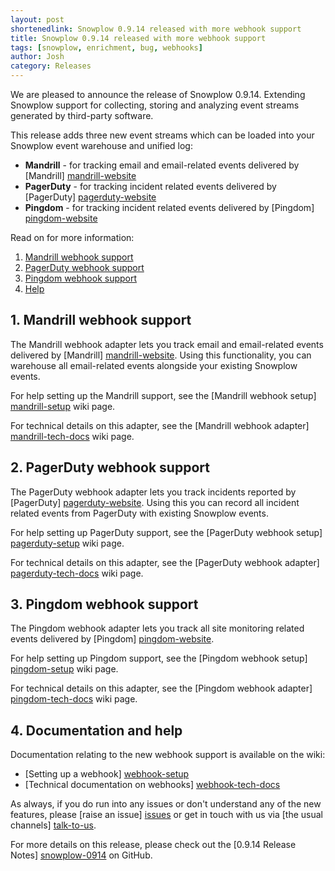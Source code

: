 ```yaml
---
layout: post
shortenedlink: Snowplow 0.9.14 released with more webhook support
title: Snowplow 0.9.14 released with more webhook support
tags: [snowplow, enrichment, bug, webhooks]
author: Josh
category: Releases
---
```


We are pleased to announce the release of Snowplow 0.9.14. Extending Snowplow support for collecting, storing and analyzing event streams generated by third-party software. 

This release adds three new event streams which can be loaded into your Snowplow event warehouse and unified log:

- **Mandrill** - for tracking email and email-related events delivered by [Mandrill] [mandrill-website]
- **PagerDuty** - for tracking incident related events delivered by [PagerDuty] [pagerduty-website]
- **Pingdom** - for tracking incident related events delivered by [Pingdom] [pingdom-website]

Read on for more information:

1. [Mandrill webhook support](/blog/2014/12/12/snowplow-0.9.14-released-with-further-webhook-support/#mandrill)
2. [PagerDuty webhook support](/blog/2014/12/12/snowplow-0.9.14-released-with-further-webhook-support/#pagerduty)
3. [Pingdom webhook support](/blog/2014/12/12/snowplow-0.9.14-released-with-further-webhook-support/#pingdom)
4. [Help](/blog/2014/12/12/snowplow-0.9.14-released-with-further-webhook-support/#help)

<!--more-->

<h2><a name="mandrill">1. Mandrill webhook support</a></h2>

The Mandrill webhook adapter lets you track email and email-related events delivered by [Mandrill] [mandrill-website]. Using this functionality, you can warehouse all email-related events alongside your existing Snowplow events.

For help setting up the Mandrill support, see the [Mandrill webhook setup] [mandrill-setup] wiki page. 

For technical details on this adapter, see the [Mandrill webhook adapter] [mandrill-tech-docs] wiki page.

<h2><a name="pagerduty">2. PagerDuty webhook support</a></h2>

The PagerDuty webhook adapter lets you track incidents reported by [PagerDuty] [pagerduty-website]. Using this you can record all incident related events from PagerDuty with existing Snowplow events.

For help setting up PagerDuty support, see the [PagerDuty webhook setup] [pagerduty-setup] wiki page. 

For technical details on this adapter, see the [PagerDuty webhook adapter] [pagerduty-tech-docs] wiki page.

<h2><a name="pingdom">3. Pingdom webhook support</a></h2>

The Pingdom webhook adapter lets you track all site monitoring related events delivered by [Pingdom] [pingdom-website].

For help setting up Pingdom support, see the [Pingdom webhook setup] [pingdom-setup] wiki page. 

For technical details on this adapter, see the [Pingdom webhook adapter] [pingdom-tech-docs] wiki page.

<h2><a name="help">4. Documentation and help</a></h2>

Documentation relating to the new webhook support is available on the wiki:

* [Setting up a webhook] [webhook-setup]
* [Technical documentation on webhooks] [webhook-tech-docs]

As always, if you do run into any issues or don't understand any of the new features, please [raise an issue] [issues] or get in touch with us via [the usual channels] [talk-to-us].

For more details on this release, please check out the [0.9.14 Release Notes] [snowplow-0914] on GitHub. 

[pingdom-website]: https://www.pingdom.com/
[pagerduty-website]: http://www.pagerduty.com/
[mandrill-website]: https://mandrill.com/

[webhook-setup]: https://github.com/snowplow/snowplow/wiki/Setting-up-a-Webhook
[webhook-tech-docs]: https://github.com/snowplow/snowplow/wiki/Snowplow-technical-documentation#1b-webhooks

[pingdom-setup]: https://github.com/snowplow/snowplow/wiki/Pingdom-webhook-setup
[pagerduty-setup]: https://github.com/snowplow/snowplow/wiki/Pagerduty-webhook-setup
[mandrill-setup]: https://github.com/snowplow/snowplow/wiki/Mandrill-webhook-setup

[pingdom-tech-docs]: https://github.com/snowplow/snowplow/wiki/Pingdom-webhook-adapter
[pagerduty-tech-docs]: https://github.com/snowplow/snowplow/wiki/Pagerduty-webhook-adapter
[mandrill-tech-docs]: https://github.com/snowplow/snowplow/wiki/Mandrill-webhook-adapter

[issues]: https://github.com/snowplow/snowplow/issues
[talk-to-us]: https://github.com/snowplow/snowplow/wiki/Talk-to-us
[snowplow-0914]: https://github.com/snowplow/snowplow/releases/0.9.14
